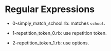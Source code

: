 # Regular Expressions

* 0-simply_match_school.rb: matches `school`.

* 1-repetition_token_0.rb: use repetition token.

* 2-repetition_token_1.rb: use options.


